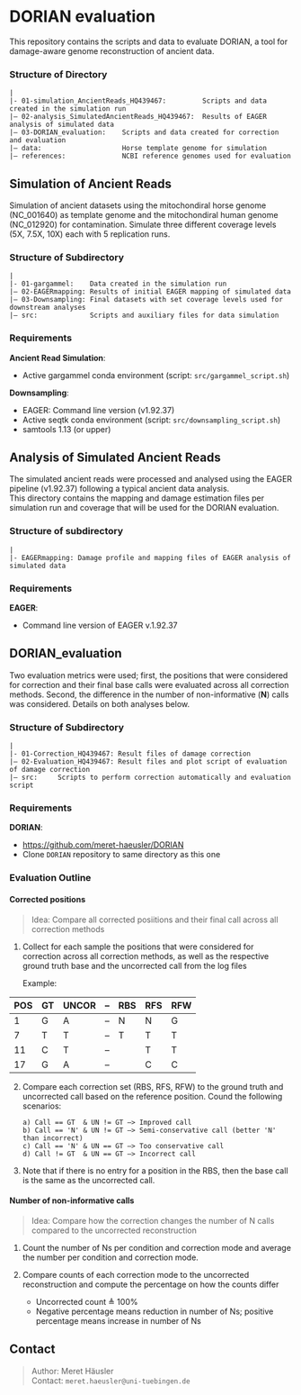 # DORIAN evaluation
This repository contains the scripts and data to evaluate DORIAN, a tool for damage-aware genome reconstruction of ancient data.

### Structure of Directory
```
|
|- 01-simulation_AncientReads_HQ439467:         Scripts and data created in the simulation run
|– 02-analysis_SimulatedAncientReads_HQ439467:  Results of EAGER analysis of simulated data
|– 03-DORIAN_evaluation:    Scripts and data created for correction and evaluation
|– data:                    Horse template genome for simulation
|– references:              NCBI reference genomes used for evaluation
```

## Simulation of Ancient Reads
Simulation of ancient datasets using the mitochondiral horse genome (NC_001640) as template genome and the mitochondiral human genome (NC_012920) for contamination. Simulate three different coverage levels (5X, 7.5X, 10X) each with 5 replication runs. 

### Structure of Subdirectory
```
|
|- 01-gargammel:    Data created in the simulation run
|– 02-EAGERmapping: Results of initial EAGER mapping of simulated data
|– 03-Downsampling: Final datasets with set coverage levels used for downstream analyses
|– src:             Scripts and auxiliary files for data simulation
```

### Requirements
**Ancient Read Simulation**:  
* Active gargammel conda environment (script: `src/gargammel_script.sh`)

**Downsampling**: 
* EAGER: Command line version (v1.92.37) 
* Active seqtk conda environment (script: `src/downsampling_script.sh`)
* samtools 1.13 (or upper)



## Analysis of Simulated Ancient Reads
The simulated ancient reads were processed and analysed using the EAGER pipeline (v1.92.37) following a typical ancient data analysis.\
This directory contains the mapping and damage estimation files per simulation run and coverage that will be used for the DORIAN evaluation.


### Structure of subdirectory
```
|
|- EAGERmapping: Damage profile and mapping files of EAGER analysis of simulated data
```

### Requirements
**EAGER**:  
* Command line version of EAGER v.1.92.37



## DORIAN_evaluation
Two evaluation metrics were used; first, the positions that were considered for correction and their final base calls were evaluated across all correction methods. Second, the difference in the number of non-informative (**N**) calls was considered. Details on both analyses below.

### Structure of Subdirectory
```
|
|- 01-Correction_HQ439467: Result files of damage correction
|– 02-Evaluation_HQ439467: Result files and plot script of evaluation of damage correction 
|– src:     Scripts to perform correction automatically and evaluation script
```

### Requirements
**DORIAN**:  
* https://github.com/meret-haeusler/DORIAN
* Clone ```DORIAN``` repository to same directory as this one

### Evaluation Outline
#### Corrected positions
> Idea: Compare all corrected posiitions and their final call across all correction methods

1) Collect for each sample the positions that were considered for correction across all correction methods, as well as the respective ground truth base and the uncorrected call from the log files

    Example:
    
| POS 	| GT 	| UNCOR 	| – 	| RBS 	| RFS 	| RFW 	|
|-----	|----	|-------	|---	|-----	|-----	|-----	|
| 1   	|  G 	|   A   	| – 	|  N  	|  N  	|  G  	|
| 7   	|  T 	|   T   	| – 	|  T  	|  T  	|  T  	|
| 11  	|  C 	|   T   	| – 	|     	|  T  	|  T  	|
| 17  	|  G 	|   A   	| – 	|     	|  C  	|  C  	|


2) Compare each correction set (RBS, RFS, RFW) to the ground truth and uncorrected call based on the reference position. Cound the following scenarios:
    ````
    a) Call == GT  & UN != GT –> Improved call
    b) Call == 'N' & UN != GT –> Semi-conservative call (better 'N' than incorrect)
    c) Call == 'N' & UN == GT –> Too conservative call
    d) Call != GT  & UN == GT –> Incorrect call
    ````
3) Note that if there is no entry for a position in the RBS, then the base call is the same as the uncorrected call.

#### Number of non-informative calls
> Idea: Compare how the correction changes the number of N calls compared to the uncorrected reconstruction

1) Count the number of Ns per condition and correction mode and average the number per condition and correction mode.

2) Compare counts of each correction mode to the uncorrected reconstruction and compute the percentage on how the counts differ
    - Uncorrected count ≜ 100%
    - Negative percentage means reduction in number of Ns; positive percentage means increase in number of Ns

## Contact
> Author: Meret Häusler \
> Contact: ```meret.haeusler@uni-tuebingen.de```